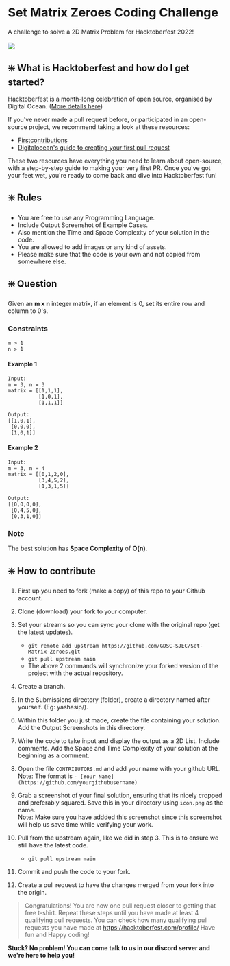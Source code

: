# Set Matrix Zeroes Coding Challenge

A challenge to solve a 2D Matrix Problem for Hacktoberfest 2022!<br /><br />
<img src="https://img.shields.io/badge/DIFFICULTY-Easy-228B22?style=for-the-badge&logo=OpenProject" />

## ❇️ What is Hacktoberfest and how do I get started?

Hacktoberfest is a month-long celebration of open source, organised by Digital Ocean. ([More details here](https://hacktoberfest.com/participation/))

If you've never made a pull request before, or participated in an open-source project, we recommend taking a look at these resources:

- [Firstcontributions](https://github.com/firstcontributions/first-contributions)
- [Digitalocean's guide to creating your first pull request](https://www.youtube.com/watch?v=nkuYH40cjo4)

These two resources have everything you need to learn about open-source, with a step-by-step guide to making your very first PR. Once you've got your feet wet, you're ready to come back and dive into Hacktoberfest fun!

## ❇️ Rules

- You are free to use any Programming Language.
- Include Output Screenshot of Example Cases.
- Also mention the Time and Space Complexity of your solution in the code.
- You are allowed to add images or any kind of assets.
- Please make sure that the code is your own and not copied from somewhere else.

## ❇️ Question
Given an **m x n** integer matrix, if an element is 0, set its entire row and column to 0's.

### Constraints
	m > 1
	n > 1

#### Example 1
	
	Input:
    m = 3, n = 3
    matrix = [[1,1,1],
              [1,0,1],
              [1,1,1]]

	Output: 
	[[1,0,1],
	 [0,0,0],
	 [1,0,1]]

#### Example 2

	Input:
    m = 3, n = 4
	matrix = [[0,1,2,0],
			  [3,4,5,2],
			  [1,3,1,5]]

	Output:
	[[0,0,0,0],
	 [0,4,5,0],
	 [0,3,1,0]]

### Note
The best solution has **Space Complexity** of **O(n)**.

## ❇️ How to contribute

1. First up you need to fork (make a copy) of this repo to your Github account.

2. Clone (download) your fork to your computer.

3. Set your streams so you can sync your clone with the original repo (get the latest updates).

   - `git remote add upstream https://github.com/GDSC-SJEC/Set-Matrix-Zeroes.git `
   - `git pull upstream main`
   - The above 2 commands will synchronize your forked version of the project with the actual repository.

4. Create a branch.

5. In the Submissions directory (folder), create a directory named after yourself. (Eg: yashasip/).

6. Within this folder you just made, create the file containing your solution. Add the Output Screenshots in this directory.

7. Write the code to take input and display the output as a 2D List. Include comments. Add the Space and Time Complexity of your solution at the beginning as a comment.

8. Open the file `CONTRIBUTORS.md` and add your name with your github URL.
   <br />Note: The format is `- [Your Name](https://github.com/yourgithubusername)`

9. Grab a screenshot of your final solution, ensuring that its nicely cropped and preferably squared. Save this in your directory using `icon.png` as the name.
    <br />Note: Make sure you have addded this screenshot since this screenshot will help us save time while verifying your work.

10. Pull from the upstream again, like we did in step 3. This is to ensure we still have the latest code.

    - `git pull upstream main`

11. Commit and push the code to your fork.

12. Create a pull request to have the changes merged from your fork into the origin.

> Congratulations! You are now one pull request closer to getting that free t-shirt. Repeat these steps until you have made at least 4 qualifying pull requests. You can check how many qualifying pull requests you have made at <https://hacktoberfest.com/profile/> Have fun and Happy coding!

**Stuck? No problem! You can come talk to us in our discord server and we're here to help you!**

